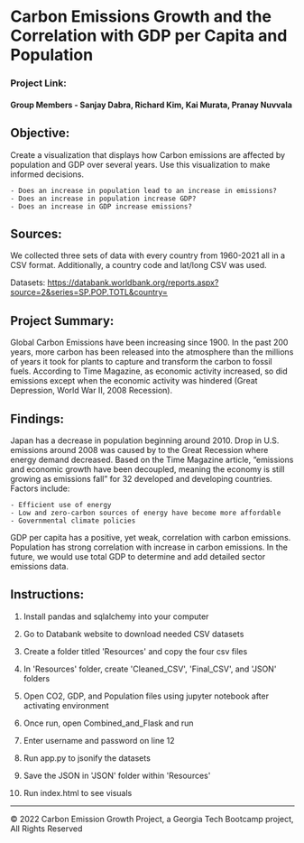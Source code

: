 # Carbon Emissions Growth and the Correlation with GDP per Capita and Population

### Project Link: 

#### Group Members - Sanjay Dabra, Richard Kim, Kai Murata, Pranay Nuvvala

## Objective: 
Create a visualization that displays how Carbon emissions are affected by population and GDP over several years.
Use this visualization to make informed decisions. 

    - Does an increase in population lead to an increase in emissions?
    - Does an increase in population increase GDP?
    - Does an increase in GDP increase emissions?

## Sources: 
We collected three sets of data with every country from 1960-2021 all in a CSV format. Additionally, a country code and lat/long CSV was used.

Datasets: https://databank.worldbank.org/reports.aspx?source=2&series=SP.POP.TOTL&country=

## Project Summary:
Global Carbon Emissions have been increasing since 1900. In the past 200 years, more carbon has been released into the atmosphere than the millions of years it took for plants to capture and transform the carbon to fossil fuels. According to Time Magazine, as economic activity increased, so did emissions except when the economic activity was hindered (Great Depression, World War II, 2008 Recession). 

## Findings:
Japan has a decrease in population beginning around 2010. 
Drop in U.S. emissions around 2008 was caused by to the Great Recession where energy demand decreased.
Based on the Time Magazine article, “emissions and economic growth have been decoupled, meaning the economy is still growing as emissions fall” for 32 developed and developing countries. Factors include: 

    - Efficient use of energy
    - Low and zero-carbon sources of energy have become more affordable
    - Governmental climate policies

GDP per capita has a positive, yet weak, correlation with carbon emissions.
Population has strong correlation with increase in carbon emissions.
In the future, we would use total GDP to determine and add detailed sector emissions data.

## Instructions:
1. Install pandas and sqlalchemy into your computer

2. Go to Databank website to download needed CSV datasets

3. Create a folder titled 'Resources' and copy the four csv files

4. In 'Resources' folder, create 'Cleaned_CSV', 'Final_CSV', and 'JSON' folders

5. Open CO2, GDP, and Population files using jupyter notebook after activating environment

6. Once run, open Combined_and_Flask and run

7. Enter username and password on line 12

8. Run app.py to jsonify the datasets

9. Save the JSON in 'JSON' folder within 'Resources'

10. Run index.html to see visuals

-------------------------------------------------------------------------------------------------------------------------------

© 2022 Carbon Emission Growth Project, a Georgia Tech Bootcamp project, All Rights Reserved

